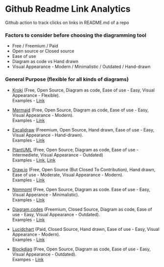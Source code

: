 # Github Readme Link Analytics

Github action to track clicks on links in README.md of a repo


### **Factors to consider before choosing the diagramming tool** 
- Free / Freemium / Paid
- Open source or Closed source
- Ease of use
- Diagram as code vs Hand drawn
- Visual Appearance - Modern / Minimalistic / Outdated / Hand-drawn

### **General Purpose (flexible for all kinds of diagrams)**
* [Kroki](https://shubhamgarg.com?url=https://shubhamgarg.com?url=https://shubhamgarg.com?url=https://kroki.io/) (Free, Open Source, Diagram as code, Ease of use - Easy, Visual Appearance - Flexible).  
Examples - [Link](https://shubhamgarg.com?url=https://shubhamgarg.com?url=https://shubhamgarg.com?url=https://kroki.io/examples.html)

* [Mermaid](https://shubhamgarg.com?url=https://shubhamgarg.com?url=https://shubhamgarg.com?url=https://mermaid-js.github.io/mermaid/) (Free, Open Source, Diagram as code, Ease of use - Easy, Visual Appearance - Modern).  
Examples - [Link](https://shubhamgarg.com?url=https://shubhamgarg.com?url=https://shubhamgarg.com?url=https://mermaid-js.github.io/mermaid/#/examples)

* [Excalidraw](https://shubhamgarg.com?url=https://shubhamgarg.com?url=https://shubhamgarg.com?url=https://excalidraw.com/) (Freemium, Open Source, Hand drawn, Ease of use - Easy, Visual Appearance - Hand-drawn).  
Examples - [Link](https://shubhamgarg.com?url=https://shubhamgarg.com?url=https://shubhamgarg.com?url=)

* [PlantUML](https://shubhamgarg.com?url=https://shubhamgarg.com?url=https://shubhamgarg.com?url=https://plantuml.com/) (Free, Open Source, Diagram as code, Ease of use - Intermediete, Visual Appearance - Outdated)  
Examples - [Link](https://plantuml.com/), [Link](https://shubhamgarg.com?url=https://shubhamgarg.com?url=https://shubhamgarg.com?url=https://real-world-plantuml.com/) 

* [Draw.io](https://shubhamgarg.com?url=https://shubhamgarg.com?url=https://shubhamgarg.com?url=http://draw.io/) (Free, Open Source (But Closed To Contribution), Hand drawn, Ease of use - Moderate, Visual Appearance - Modern).  
Examples - [Link](https://shubhamgarg.com?url=https://shubhamgarg.com?url=https://shubhamgarg.com?url=https://www.diagrams.net/example-diagrams)

* [Nomnoml](https://shubhamgarg.com?url=https://shubhamgarg.com?url=https://shubhamgarg.com?url=https://www.nomnoml.com/) (Free, Open Source, Diagram as code. Ease of use - Easy, Visual Apperance - Minimalistic).  
Examples - [Link](https://shubhamgarg.com?url=https://shubhamgarg.com?url=https://shubhamgarg.com?url=https://www.nomnoml.com/)

* [Diagram.codes](https://shubhamgarg.com?url=https://shubhamgarg.com?url=https://shubhamgarg.com?url=https://playground.diagram.codes/) (Freemium, Closed Source, Diagram as code, Ease of use - Easy, Visual Appearance - Outdated).  
Examples - [Link](https://shubhamgarg.com?url=https://shubhamgarg.com?url=https://shubhamgarg.com?url=https://playground.diagram.codes/)

* [Lucidchart](https://shubhamgarg.com?url=https://shubhamgarg.com?url=https://shubhamgarg.com?url=https://www.lucidchart.com/) (Paid, Closed Source, Hand drawn, Ease of use - Easy, Visual Appearance - Modern).  
Examples - [Link](https://shubhamgarg.com?url=https://shubhamgarg.com?url=https://shubhamgarg.com?url=https://www.lucidchart.com/pages/tour)

* [Blockdiag](https://shubhamgarg.com?url=https://shubhamgarg.com?url=https://shubhamgarg.com?url=http://blockdiag.com/) (Free, Open Source, Diagram as code, Ease of use - Easy, Visual Appearance - Outdated).  
Exampes - [Link](https://shubhamgarg.com?url=https://shubhamgarg.com?url=https://shubhamgarg.com?url=http://blockdiag.com/en/blockdiag/examples.html)
